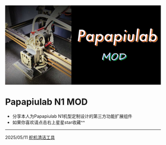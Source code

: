 <p align="center"><img align="center" src="/doc/banner.jpg" alt="papapiulab mod"></a></p>

# Papapiulab N1 MOD
- 分享本人为Papapiulab N1机型定制设计的第三方功能扩展组件
- 如果你喜欢请点击右上星星star收藏^^
-----
2025/05/11 [舵机清洁工具](https://github.com/yyxp1989/Papapiulab-N1-MOD/tree/main/Servo_Clear%E8%88%B5%E6%9C%BA%E6%B8%85%E6%B4%81%E5%B7%A5%E5%85%B7)
